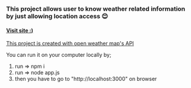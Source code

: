 <h3>This project allows user to know weather related information by just allowing location access 😊</h3>
<h4><a href="https://weathercast-by-umang.herokuapp.com/">Visit site :)</h4>

This project is created with <a href="openweathermap.org/api">open weather map's API</a>

You can run it on your computer locally by;
1) run => npm i
2) run => node app.js
3) then you have to go to "http://localhost:3000" on browser
